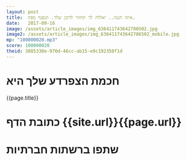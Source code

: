 ```yaml
---
layout: post
title:  איזה חננה.. יאללה לך תחזור לדוכן שלך. תנפנף מפה.
date:   2017-09-16
image: /assets/article_images/img_636411743642786502.jpg
image2: /assets/article_images/img_636411743642786502_mobile.jpg
mp: "100000020.mp3"
score: 100000020
theid: 3885330e-970d-46cc-ab15-e9c192350f1d
---
```

# חכמת הצפרדע שלך היא
{{page.title}}

# כתובת הדף {{site.url}}{{page.url}}
# שתפו ברשתות חברתיות